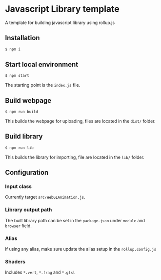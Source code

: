 # Javascript Library template

A template for building javascript library using rollup.js

## Installation

```sh
$ npm i
```

## Start local environment

```sh
$ npm start
```

The starting point is the `index.js` file.

## Build webpage

```sh
$ npm run build
```

This builds the webpage for uploading, files are located in the `dist/` folder.

## Build library

```sh
$ npm run lib
```

This builds the library for importing, file are located in the `lib/` folder.

## Configuration

### Input class

Currently target `src/WebGLAnimation.js`.

### Library output path

The built library path can be set in the `package.json` under `module` and `browser` field.

### Alias

If using any alias, make sure update the alias setup in the `rollup.config.js`

### Shaders

Includes `*.vert`, `*.frag` and `*.glsl`
